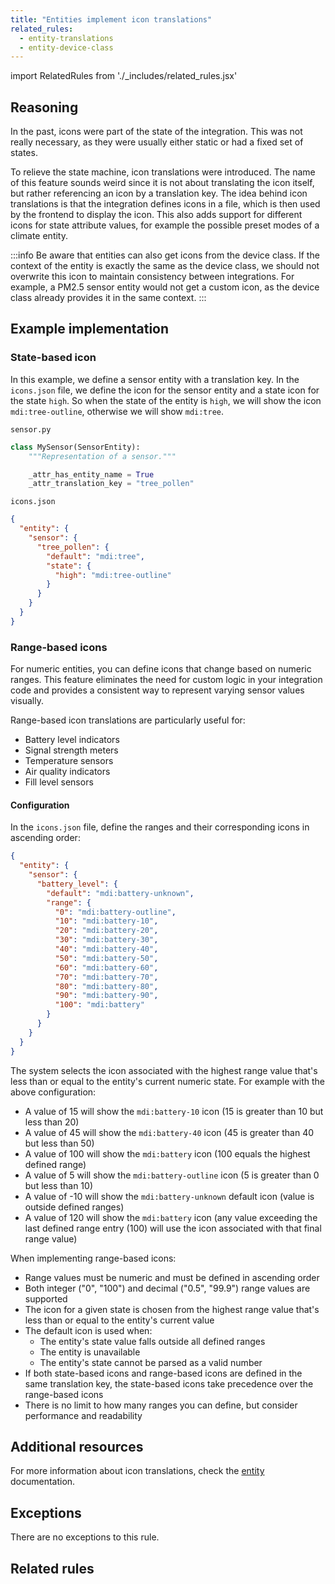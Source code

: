 ```yaml
---
title: "Entities implement icon translations"
related_rules:
  - entity-translations
  - entity-device-class
---
```

import RelatedRules from './_includes/related_rules.jsx'

## Reasoning

In the past, icons were part of the state of the integration.
This was not really necessary, as they were usually either static or had a fixed set of states.

To relieve the state machine, icon translations were introduced.
The name of this feature sounds weird since it is not about translating the icon itself, but rather referencing an icon by a translation key.
The idea behind icon translations is that the integration defines icons in a file, which is then used by the frontend to display the icon.
This also adds support for different icons for state attribute values, for example the possible preset modes of a climate entity.

:::info
Be aware that entities can also get icons from the device class.
If the context of the entity is exactly the same as the device class, we should not overwrite this icon to maintain consistency between integrations.
For example, a PM2.5 sensor entity would not get a custom icon, as the device class already provides it in the same context.
:::

## Example implementation

### State-based icon

In this example, we define a sensor entity with a translation key.
In the `icons.json` file, we define the icon for the sensor entity and a state icon for the state `high`.
So when the state of the entity is `high`, we will show the icon `mdi:tree-outline`, otherwise we will show `mdi:tree`.

`sensor.py`

```python {5} showLineNumbers
class MySensor(SensorEntity):
    """Representation of a sensor."""

    _attr_has_entity_name = True
    _attr_translation_key = "tree_pollen"
```

`icons.json`

```json
{
  "entity": {
    "sensor": {
      "tree_pollen": {
        "default": "mdi:tree",
        "state": {
          "high": "mdi:tree-outline"
        }
      }
    }
  }
}
```

### Range-based icons

For numeric entities, you can define icons that change based on numeric ranges. This feature eliminates the need for custom logic in your integration code and provides a consistent way to represent varying sensor values visually.

Range-based icon translations are particularly useful for:
- Battery level indicators
- Signal strength meters
- Temperature sensors
- Air quality indicators
- Fill level sensors

#### Configuration

In the `icons.json` file, define the ranges and their corresponding icons in ascending order:

```json
{
  "entity": {
    "sensor": {
      "battery_level": {
        "default": "mdi:battery-unknown",
        "range": {
          "0": "mdi:battery-outline",
          "10": "mdi:battery-10",
          "20": "mdi:battery-20",
          "30": "mdi:battery-30",
          "40": "mdi:battery-40",
          "50": "mdi:battery-50",
          "60": "mdi:battery-60",
          "70": "mdi:battery-70",
          "80": "mdi:battery-80",
          "90": "mdi:battery-90",
          "100": "mdi:battery"
        }
      }
    }
  }
}
```

The system selects the icon associated with the highest range value that's less than or equal to the entity's current numeric state. For example with the above configuration:

- A value of 15 will show the `mdi:battery-10` icon (15 is greater than 10 but less than 20)
- A value of 45 will show the `mdi:battery-40` icon (45 is greater than 40 but less than 50)
- A value of 100 will show the `mdi:battery` icon (100 equals the highest defined range)
- A value of 5 will show the `mdi:battery-outline` icon (5 is greater than 0 but less than 10)
- A value of -10 will show the `mdi:battery-unknown` default icon (value is outside defined ranges)
- A value of 120 will show the `mdi:battery` icon (any value exceeding the last defined range entry (100) will use the icon associated with that final range value)

When implementing range-based icons:

- Range values must be numeric and must be defined in ascending order
- Both integer ("0", "100") and decimal ("0.5", "99.9") range values are supported
- The icon for a given state is chosen from the highest range value that's less than or equal to the entity's current value
- The default icon is used when:
  - The entity's state value falls outside all defined ranges
  - The entity is unavailable
  - The entity's state cannot be parsed as a valid number
- If both state-based icons and range-based icons are defined in the same translation key, the state-based icons take precedence over the range-based icons
- There is no limit to how many ranges you can define, but consider performance and readability

## Additional resources

For more information about icon translations, check the [entity](/docs/core/entity#icon-translations) documentation.

## Exceptions

There are no exceptions to this rule.

## Related rules

<RelatedRules relatedRules={frontMatter.related_rules}></RelatedRules>
